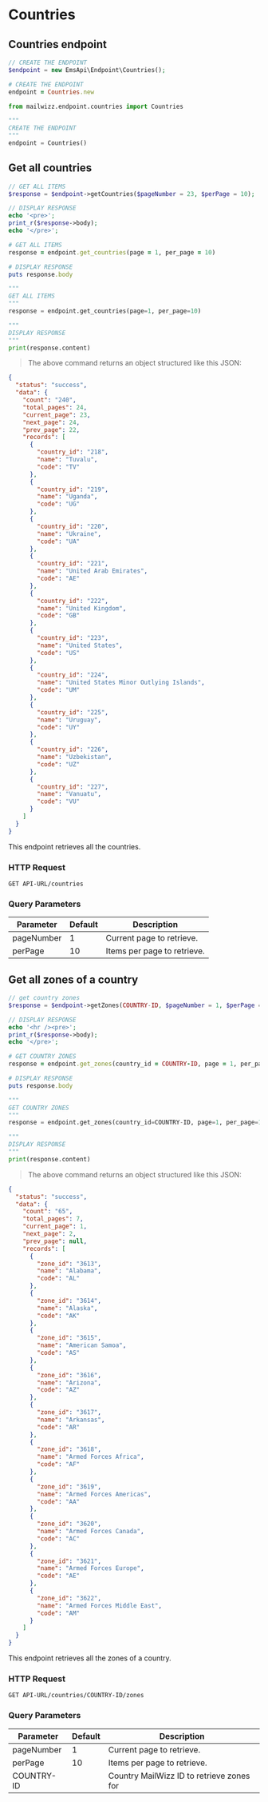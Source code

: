 # Countries

## Countries endpoint
```php
// CREATE THE ENDPOINT
$endpoint = new EmsApi\Endpoint\Countries();
```

```ruby
# CREATE THE ENDPOINT
endpoint = Countries.new
```

```python
from mailwizz.endpoint.countries import Countries

"""
CREATE THE ENDPOINT
"""
endpoint = Countries()
```

## Get all countries
```php
// GET ALL ITEMS
$response = $endpoint->getCountries($pageNumber = 23, $perPage = 10);

// DISPLAY RESPONSE
echo '<pre>';
print_r($response->body);
echo '</pre>';
```

```ruby
# GET ALL ITEMS
response = endpoint.get_countries(page = 1, per_page = 10)

# DISPLAY RESPONSE
puts response.body 
```

```python
"""
GET ALL ITEMS
"""
response = endpoint.get_countries(page=1, per_page=10)

"""
DISPLAY RESPONSE
"""
print(response.content)
```
> The above command returns an object structured like this JSON:

```json
{
  "status": "success",
  "data": {
    "count": "240",
    "total_pages": 24,
    "current_page": 23,
    "next_page": 24,
    "prev_page": 22,
    "records": [
      {
        "country_id": "218",
        "name": "Tuvalu",
        "code": "TV"
      },
      {
        "country_id": "219",
        "name": "Uganda",
        "code": "UG"
      },
      {
        "country_id": "220",
        "name": "Ukraine",
        "code": "UA"
      },
      {
        "country_id": "221",
        "name": "United Arab Emirates",
        "code": "AE"
      },
      {
        "country_id": "222",
        "name": "United Kingdom",
        "code": "GB"
      },
      {
        "country_id": "223",
        "name": "United States",
        "code": "US"
      },
      {
        "country_id": "224",
        "name": "United States Minor Outlying Islands",
        "code": "UM"
      },
      {
        "country_id": "225",
        "name": "Uruguay",
        "code": "UY"
      },
      {
        "country_id": "226",
        "name": "Uzbekistan",
        "code": "UZ"
      },
      {
        "country_id": "227",
        "name": "Vanuatu",
        "code": "VU"
      }
    ]
  }
}
```
This endpoint retrieves all the countries.

### HTTP Request

`GET API-URL/countries`

### Query Parameters

| Parameter  | Default | Description                 |
|------------|---------|-----------------------------|
| pageNumber | 1       | Current page to retrieve.   |
| perPage    | 10      | Items per page to retrieve. |

## Get all zones of a country
```php
// get country zones
$response = $endpoint->getZones(COUNTRY-ID, $pageNumber = 1, $perPage = 10);

// DISPLAY RESPONSE
echo '<hr /><pre>';
print_r($response->body);
echo '</pre>';
```

```ruby
# GET COUNTRY ZONES
response = endpoint.get_zones(country_id = COUNTRY-ID, page = 1, per_page = 10)

# DISPLAY RESPONSE
puts response.body
```

```python
"""
GET COUNTRY ZONES
"""
response = endpoint.get_zones(country_id=COUNTRY-ID, page=1, per_page=10)

"""
DISPLAY RESPONSE
"""
print(response.content)
```
> The above command returns an object structured like this JSON:

```json
{
  "status": "success",
  "data": {
    "count": "65",
    "total_pages": 7,
    "current_page": 1,
    "next_page": 2,
    "prev_page": null,
    "records": [
      {
        "zone_id": "3613",
        "name": "Alabama",
        "code": "AL"
      },
      {
        "zone_id": "3614",
        "name": "Alaska",
        "code": "AK"
      },
      {
        "zone_id": "3615",
        "name": "American Samoa",
        "code": "AS"
      },
      {
        "zone_id": "3616",
        "name": "Arizona",
        "code": "AZ"
      },
      {
        "zone_id": "3617",
        "name": "Arkansas",
        "code": "AR"
      },
      {
        "zone_id": "3618",
        "name": "Armed Forces Africa",
        "code": "AF"
      },
      {
        "zone_id": "3619",
        "name": "Armed Forces Americas",
        "code": "AA"
      },
      {
        "zone_id": "3620",
        "name": "Armed Forces Canada",
        "code": "AC"
      },
      {
        "zone_id": "3621",
        "name": "Armed Forces Europe",
        "code": "AE"
      },
      {
        "zone_id": "3622",
        "name": "Armed Forces Middle East",
        "code": "AM"
      }
    ]
  }
}
```
This endpoint retrieves all the zones of a country.

### HTTP Request

`GET API-URL/countries/COUNTRY-ID/zones`

### Query Parameters

| Parameter  | Default | Description                               |
|------------|---------|-------------------------------------------|
| pageNumber | 1       | Current page to retrieve.                 |
| perPage    | 10      | Items per page to retrieve.               |
| COUNTRY-ID |         | Country MailWizz ID to retrieve zones for |
